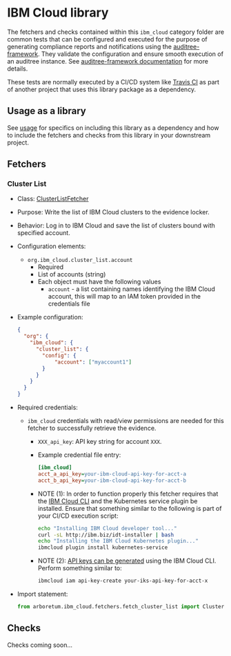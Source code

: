# IBM Cloud library

The fetchers and checks contained within this `ibm_cloud` category folder are
common tests that can be configured and executed for the purpose of generating
compliance reports and notifications using the [auditree-framework](https://github.com/ComplianceAsCode/auditree-framework).  They
validate the configuration and ensure smooth execution of an auditree instance.
See [auditree-framework documentation](https://complianceascode.github.io/auditree-framework/)
for more details.

These tests are normally executed by a CI/CD system like
[Travis CI](https://travis-ci.com/) as part of another project that uses this
library package as a dependency.

## Usage as a library

See [usage][usage] for specifics on including this library as a dependency and
how to include the fetchers and checks from this library in your downstream project.

## Fetchers

### Cluster List

* Class: [ClusterListFetcher][fetch-cluster-list]
* Purpose: Write the list of IBM Cloud clusters to the evidence locker.
* Behavior: Log in to IBM Cloud and save the list of clusters bound with specified account.
* Configuration elements:
  * `org.ibm_cloud.cluster_list.account`
    * Required
    * List of accounts (string) 
    * Each object must have the following values
      * `account` - a list containing names identifying the IBM Cloud account, this will map to an IAM token provided in the credentials file
* Example configuration:

  ```json
  {
    "org": {
      "ibm_cloud": {
        "cluster_list": {
          "config": {
              "account": ["myaccount1"]
          }
        }
      }
    }
  }
  ```

* Required credentials:
  * `ibm_cloud` credentials with read/view permissions are needed for this fetcher to successfully retrieve the evidence.
    * `XXX_api_key`: API key string for account `XXX`.
    * Example credential file entry:

      ```ini
      [ibm_cloud]
      acct_a_api_key=your-ibm-cloud-api-key-for-acct-a
      acct_b_api_key=your-ibm-cloud-api-key-for-acct-b
      ```

    * NOTE (1): In order to function properly this fetcher requires that the [IBM Cloud CLI][ibm-cloud-cli] and the
      Kubernetes service plugin be installed. Ensure that something similar to the following is part of your CI/CD execution script:

      ```sh
      echo "Installing IBM Cloud developer tool..."
      curl -sL http://ibm.biz/idt-installer | bash
      echo "Installing the IBM Cloud Kubernetes plugin..."
      ibmcloud plugin install kubernetes-service
      ```

    * NOTE (2): [API keys can be generated][ic-api-key-create] using the IBM Cloud CLI. Perform something similar to:

      ```sh
      ibmcloud iam api-key-create your-iks-api-key-for-acct-x
      ```

* Import statement:

   ```python
   from arboretum.ibm_cloud.fetchers.fetch_cluster_list import ClusterListFetcher
   ```

## Checks

Checks coming soon...

[usage]: https://github.com/ComplianceAsCode/auditree-arboretum#usage
[ic-api-key-create]: https://cloud.ibm.com/docs/cli/reference/ibmcloud?topic=cloud-cli-ibmcloud_commands_iam#ibmcloud_iam_api_key_create
[fetch-cluster-list]: https://github.com/ComplianceAsCode/auditree-arboretum/blob/main/arboretum/ibm_cloud/fetchers/fetch_cluster_list.py
[ibm-cloud-cli]: https://cloud.ibm.com/docs/cli
